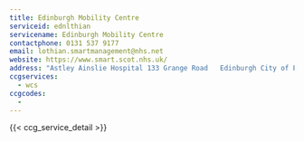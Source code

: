 ```yaml
---
title: Edinburgh Mobility Centre
serviceid: ednlthian
servicename: Edinburgh Mobility Centre
contactphone: 0131 537 9177
email: lothian.smartmanagement@nhs.net
website: https://www.smart.scot.nhs.uk/
address: "Astley Ainslie Hospital 133 Grange Road   Edinburgh City of Edinburgh EH9 2HL"
ccgservices:
  - wcs
ccgcodes:
  -
---
```


{{< ccg_service_detail >}}
